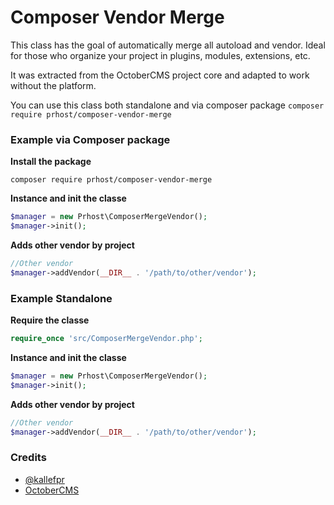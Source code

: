 # Composer Vendor Merge

This class has the goal of automatically merge all autoload and vendor. Ideal for those who organize your project in plugins, modules, extensions, etc.

It was extracted from the OctoberCMS project core and adapted to work without the platform.

You can use this class both standalone and via composer package `composer require prhost/composer-vendor-merge`


### Example via Composer package

**Install the package**

`composer require prhost/composer-vendor-merge`

**Instance and init the classe**
```php
$manager = new Prhost\ComposerMergeVendor();
$manager->init();
```

**Adds other vendor by project**
```php
//Other vendor
$manager->addVendor(__DIR__ . '/path/to/other/vendor');
```

### Example Standalone

**Require the classe**
```php
require_once 'src/ComposerMergeVendor.php';
```

**Instance and init the classe**
```php
$manager = new Prhost\ComposerMergeVendor();
$manager->init();
```

**Adds other vendor by project**
```php
//Other vendor
$manager->addVendor(__DIR__ . '/path/to/other/vendor');
```

### Credits

* [@kallefpr](https://twitter.com/kallefpr)
* [OctoberCMS](http://octobercms.com)